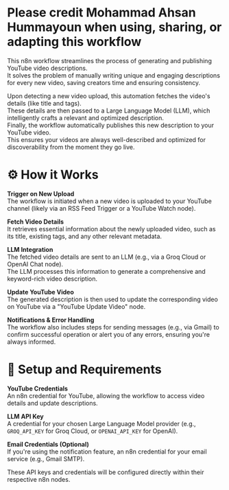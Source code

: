 # Please credit Mohammad Ahsan Hummayoun when using, sharing, or adapting this workflow

This n8n workflow streamlines the process of generating and publishing YouTube video descriptions.  
It solves the problem of manually writing unique and engaging descriptions for every new video, saving creators time and ensuring consistency.

Upon detecting a new video upload, this automation fetches the video's details (like title and tags).  
These details are then passed to a Large Language Model (LLM), which intelligently crafts a relevant and optimized description.  
Finally, the workflow automatically publishes this new description to your YouTube video.  
This ensures your videos are always well-described and optimized for discoverability from the moment they go live.

# ⚙️ How it Works

**Trigger on New Upload**  
The workflow is initiated when a new video is uploaded to your YouTube channel (likely via an RSS Feed Trigger or a YouTube Watch node).

**Fetch Video Details**  
It retrieves essential information about the newly uploaded video, such as its title, existing tags, and any other relevant metadata.

**LLM Integration**  
The fetched video details are sent to an LLM (e.g., via a Groq Cloud or OpenAI Chat node).  
The LLM processes this information to generate a comprehensive and keyword-rich video description.

**Update YouTube Video**  
The generated description is then used to update the corresponding video on YouTube via a "YouTube Update Video" node.

**Notifications & Error Handling**  
The workflow also includes steps for sending messages (e.g., via Gmail) to confirm successful operation or alert you of any errors, ensuring you're always informed.

# 🚀 Setup and Requirements

**YouTube Credentials**  
An n8n credential for YouTube, allowing the workflow to access video details and update descriptions.

**LLM API Key**  
A credential for your chosen Large Language Model provider (e.g., `GROQ_API_KEY` for Groq Cloud, or `OPENAI_API_KEY` for OpenAI).

**Email Credentials (Optional)**  
If you're using the notification feature, an n8n credential for your email service (e.g., Gmail SMTP).

These API keys and credentials will be configured directly within their respective n8n nodes.
